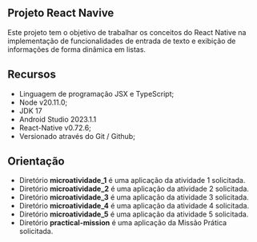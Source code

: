 ## Projeto React Navive

Este projeto tem o objetivo de trabalhar os conceitos do React Native na implementação de funcionalidades de entrada de texto e exibição de informações de forma dinâmica em listas.

## Recursos

- Linguagem de programação JSX e TypeScript; 
- Node v20.11.0;
- JDK 17
- Android Studio 2023.1.1
- React-Native v0.72.6; 
- Versionado através do Git / Github; 


## Orientação

* Diretório **microatividade_1** é uma aplicação da atividade 1 solicitada.
* Diretório **microatividade_2** é uma aplicação da atividade 2 solicitada.
* Diretório **microatividade_3** é uma aplicação da atividade 3 solicitada.
* Diretório **microatividade_4** é uma aplicação da atividade 4 solicitada.
* Diretório **microatividade_5** é uma aplicação da atividade 5 solicitada.
* Diretório **practical-mission** é uma aplicação da Missão Prática solicitada.
